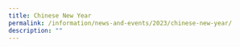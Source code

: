 ```yaml
---
title: Chinese New Year
permalink: /information/news-and-events/2023/chinese-new-year/
description: ""
---
```

